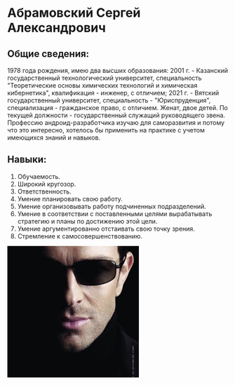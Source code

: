 # Абрамовский Сергей Александрович

## Общие сведения:
1978 года рождения, имею два высших образования: 2001 г. - Казанский государственный технологический университет, специальность "Теоретические основы химических технологий и химическая кибернетика",
квалификация - инженер, с отличием; 2021 г. - Вятский государственный университет, специальность - "Юриспруденция", специализация - гражданское право, с отличием. Женат, двое детей.
По текущей должности - государственный служащий руководящего звена. Профессию андроид-разработчика изучаю для саморазвития и потому что это интересно, хотелось бы применить на практике с учетом
имеющихся знаний и навыков.

## Навыки:
1. Обучаемость.
2. Широкий кругозор.
3. Ответственность.
4. Умение планировать свою работу.
5. Умение организовывать работу подчиненных подразделений.
6. Умение в соответствии с поставленными целями вырабатывать стратегию и планы по достижению этой цели.
7. Умение аргументированно отстаивать свою точку зрения.
8. Стремление к самосовершенствованию.

![photo](img/photo.jpeg)

